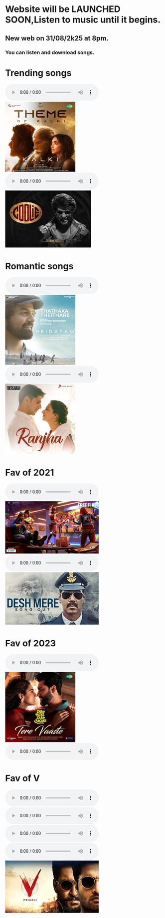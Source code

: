 <!DOCTYPE html>
<html lang="en">
<head>
    <meta charset="UTF-8">
    <meta name="viewport" content="width=device-width, initial-scale=1.0">
    <title>Reddy's first website</title>
    <link rel="stylesheet" href="style1.css">
</head>
<body>
<h1>Website will be LAUNCHED SOON,Listen to music until it begins.    
    <h2> New web on 31/08/2k25 at 8pm.   </h2>
    <h3>You can listen and download songs.</h3>
    <h1>Trending songs</h1>
<audio src="Bujji Theme (2).mp3" controls></audio>
<img src="download.jpg" alt="">
<audio src="Monica (Telugu)(KoshalWorld.Com).mp3" controls ></audio>
<img src="images1.jpg" alt="">
<h1>Romantic songs</h1>
<audio src="Darshana(KoshalWorld.Com).mp3" controls></audio>
<img src="images.jpg" alt="">
<audio src="Ranjha - Shershaah 128 Kbps.mp3"controls></audio>
<img src="download (2).jpg"alt="">
<h1>Fav of 2021</h1>
<audio src="Gar.mp3" controls ></audio>
<img src="download ff.jpg" alt="">
<audio src="Desh Mere (Lofi Mix)(KoshalWorld.Com).mp3" controls></audio>
<img src="download ind.jpg" alt="">
<h1>Fav of 2023</h1>
<audio src="Tere Vaaste Zara Hatke Zara Bachke 128 Kbps.mp3" controls ></audio>
<img src="download tere.jpg" alt="">
<audio src="1080_1104__Aadavari Matalaku Arthale Verule Telugu HD Movie _ 2024 _ Venkatesh, Trisha.mp3" controls></audio>
<h1>Fav of V </h1>
<audio src="v_ringtone.mp3" controls></audio>
<audio src="v_nani_bgm.mp3" controls></audio>
<audio src="v_movie_bgm.mp3" controls></audio>
<audio src="v_movie_bgm (1).mp3" controls></audio>
<img src="download  v.jpg" alt="">
<script src="script1.js"></script>
</body>
</html>

